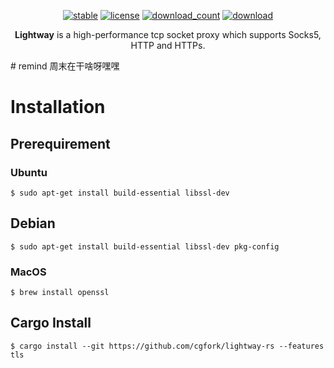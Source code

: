 <div align="center">

[![stable](https://img.shields.io/badge/stable-stable-green.svg)](https://github.com/cgfork/lightway-rs) [![license](https://img.shields.io/github/license/cgfork/lightway-rs.svg?style=plastic)]() [![download_count](https://img.shields.io/github/downloads/cgfork/lightway-rs/total.svg?style=plastic)](https://github.com/cgfork/lightway-rs/releases) [![download](https://img.shields.io/github/release/cgfork/lightway-rs.svg?style=plastic)](https://github.com/cgfork/lightway-rs/releases)

**Lightway** is a high-performance tcp socket proxy which supports Socks5, HTTP and HTTPs.

</div>
# remind
周末在干啥呀嘿嘿

# Installation

## Prerequirement

### Ubuntu

```
$ sudo apt-get install build-essential libssl-dev
```

## Debian

```
$ sudo apt-get install build-essential libssl-dev pkg-config
```

### MacOS

```
$ brew install openssl
```

## Cargo Install

```
$ cargo install --git https://github.com/cgfork/lightway-rs --features tls
```

